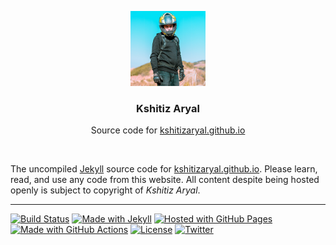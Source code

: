 <p align="center">
  <a href="https://kshitizaryal.github.io/">
    <img width="120px" height="120px" alt="Kshitiz Aryal" src="assets/img/avatar.png" />
  </a>
</p>
<h3 align="center">Kshitiz Aryal</h3>
<p align="center">Source code for <a href="https://kshitizaryal.github.io/">kshitizaryal.github.io</a></p>
<p>&nbsp;</p>

The uncompiled [Jekyll](https://jekyllrb.com/) source code for [kshitizaryal.github.io](https://kshitizaryal.github.io/). Please learn, read, and use any code from this website. All content despite being hosted openly is subject to copyright of _Kshitiz Aryal_.

---

[![Build Status](https://github.com/KshitizAryal/kshitizaryal.github.io/actions/workflows/workflow.yml/badge.svg?branch=master)](https://github.com/KshitizAryal/kshitizaryal.github.io/actions/workflows/workflow.yml)
[![Made with Jekyll](https://img.shields.io/badge/Jekyll-v3.9.0-blue?logo=jekyll&logoColor=white)](https://jekyllrb.com/)
[![Hosted with GitHub Pages](https://img.shields.io/badge/Hosted_with-GitHub_Pages-blue?logo=github&logoColor=white)](https://pages.github.com/)
[![Made with GitHub Actions](https://img.shields.io/badge/CI-GitHub_Actions-blue?logo=github-actions&logoColor=white)](https://github.com/features/actions)
[![License](https://img.shields.io/badge/License-MIT-blue)](https://github.com/KshitizAryal/kshitizaryal.github.io/blob/master/LICENSE)
[![Twitter](https://img.shields.io/badge/Twitter-@KshitizAryal-blue.svg)](https://twitter.com/KshitizAryal)
